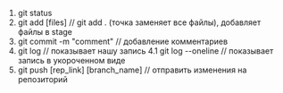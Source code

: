1. git status
2. git add [files] // git add . (точка заменяет все файлы), добавляет файлы в stage
3. git commit -m "comment" // добавление комментариев
4. git log // показывает нашу запись
4.1 git log --oneline // показывает запись в укороченном виде
5. git push [rep_link] [branch_name] // отправить изменения на репозиторий